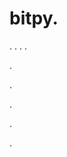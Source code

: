 # bitpy.
.
.
.
.












.






















































.
























.



























.






















































.
